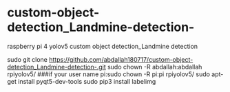# custom-object-detection_Landmine-detection-
raspberry pi 4 yolov5 custom object detection_Landmine detection 

sudo git clone https://github.com/abdallah180717/custom-object-detection_Landmine-detection-.git
sudo chown -R abdallah:abdallah rpiyolov5/    ###if your user name pi:sudo chown -R pi:pi rpiyolov5/
sudo apt-get install pyqt5-dev-tools
sudo pip3 install labelimg
